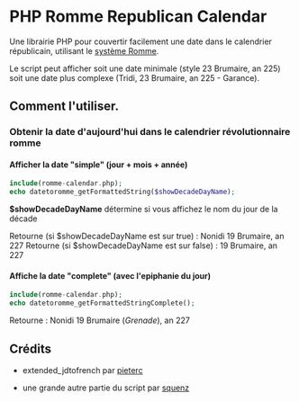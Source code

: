# PHP Romme Republican Calendar

Une librairie PHP pour couvertir facilement une date dans le calendrier républicain, utilisant le [système Romme](http://prairial.free.fr/calendrier/calendrier.php?lien=discoursromme).

Le script peut afficher soit une date minimale (style 23 Brumaire, an 225) soit une date plus complexe (Tridi, 23 Brumaire, an 225 - Garance).

## Comment l'utiliser.

### Obtenir la date d'aujourd'hui dans le calendrier révolutionnaire romme

#### Afficher la date "simple" (jour + mois + année)

````php
include(romme-calendar.php);
echo datetoromme_getFormattedString($showDecadeDayName);
````
**$showDecadeDayName** détermine si vous affichez le nom du jour de la décade

Retourne (si $showDecadeDayName est sur true) : Nonidi 19 Brumaire, an 227
Retourne (si $showDecadeDayName est sur false) : 19 Brumaire, an 227

#### Affiche la date "complete" (avec l'epiphanie du jour)

````php
include(romme-calendar.php);
echo datetoromme_getFormattedStringComplete();
````

Retourne : Nonidi 19 Brumaire (*Grenade*), an 227

## Crédits

- extended_jdtofrench par [pieterc](http://php.net/manual/en/function.jdtofrench.php)

- une grande autre partie du script par [squenz](http://php.net/manual/en/function.jdtofrench.php)

